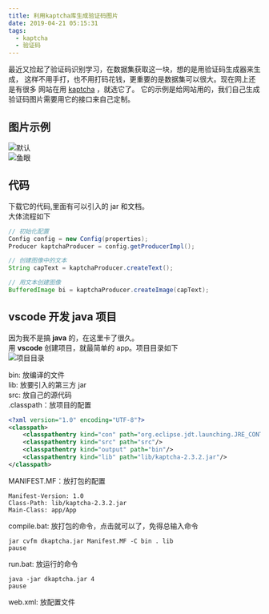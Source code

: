 ```yaml
---
title: 利用kaptcha库生成验证码图片
date: 2019-04-21 05:15:31
tags:
  - kaptcha
  - 验证码
---
```


最近又捡起了验证码识别学习，在数据集获取这一块，想的是用验证码生成器来生成，
这样不用手打，也不用打码花钱，更重要的是数据集可以很大。现在网上还是有很多
网站在用 [kaptcha](https://code.google.com/archive/p/kaptcha/) ，就选它了。
它的示例是给网站用的，我们自己生成验证码图片需要用它的接口来自己定制。

## 图片示例

![默认](/blog/assert/c5n5b_c722a45a3f0bd0c0015f5f2bd413ddb7.jpg)  
![鱼眼](/blog/assert/xfmy3_6fd2fdc07bc475d03b23ec90cb7554ed.jpg)

## 代码

下载它的代码,里面有可以引入的 jar 和文档。  
大体流程如下

```java
// 初始化配置
Config config = new Config(properties);
Producer kaptchaProducer = config.getProducerImpl();

// 创建图像中的文本
String capText = kaptchaProducer.createText();

// 用文本创建图像
BufferedImage bi = kaptchaProducer.createImage(capText);
```

## vscode 开发 java 项目

因为我不是搞 **java** 的，在这里卡了很久。  
用 **vscode** 创建项目，就最简单的 app。项目目录如下  
![项目目录](/blog/assert/2019-04-21.png)

bin: 放编译的文件  
lib: 放要引入的第三方 jar  
src: 放自己的源代码  
.classpath：放项目的配置

```xml
<?xml version="1.0" encoding="UTF-8"?>
<classpath>
	<classpathentry kind="con" path="org.eclipse.jdt.launching.JRE_CONTAINER/org.eclipse.jdt.internal.debug.ui.launcher.StandardVMType/JavaSE-1.8"/>
	<classpathentry kind="src" path="src"/>
	<classpathentry kind="output" path="bin"/>
	<classpathentry kind="lib" path="lib/kaptcha-2.3.2.jar"/>
</classpath>
```

MANIFEST.MF：放打包的配置

```
Manifest-Version: 1.0
Class-Path: lib/kaptcha-2.3.2.jar
Main-Class: app/App
```

compile.bat: 放打包的命令，点击就可以了，免得总输入命令

```
jar cvfm dkaptcha.jar Manifest.MF -C bin . lib
pause
```

run.bat: 放运行的命令

```
java -jar dkaptcha.jar 4
pause
```

web.xml: 放配置文件

